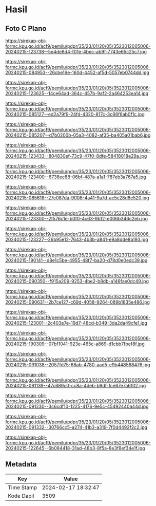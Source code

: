 # Hasil

## Foto C Plano

https://sirekap-obj-formc.kpu.go.id/acf9/pemilu/pdpr/35/23/01/20/05/3523012005006-20240215-123738--5e4de8d4-f01e-4bec-ab9f-7743e65c25c7.jpg

https://sirekap-obj-formc.kpu.go.id/acf9/pemilu/pdpr/35/23/01/20/05/3523012005006-20240215-084953--26cbe16e-160d-4452-af5d-5057eb0744dd.jpg

https://sirekap-obj-formc.kpu.go.id/acf9/pemilu/pdpr/35/23/01/20/05/3523012005006-20240215-123625--14ce64ad-364c-457b-9af2-2a464253ea14.jpg

https://sirekap-obj-formc.kpu.go.id/acf9/pemilu/pdpr/35/23/01/20/05/3523012005006-20240215-085127--ed2a79f9-24fd-4320-817c-3c66f6ab0f1c.jpg

https://sirekap-obj-formc.kpu.go.id/acf9/pemilu/pdpr/35/23/01/20/05/3523012005006-20240215-085207--d7b0200b-05a3-4082-af35-ba405a01bab6.jpg

https://sirekap-obj-formc.kpu.go.id/acf9/pemilu/pdpr/35/23/01/20/05/3523012005006-20240215-123433--804830ef-73c9-47f0-8dfe-58418018e29a.jpg

https://sirekap-obj-formc.kpu.go.id/acf9/pemilu/pdpr/35/23/01/20/05/3523012005006-20240215-123400--6736ec88-06bf-487a-a1a1-787eb3a767a5.jpg

https://sirekap-obj-formc.kpu.go.id/acf9/pemilu/pdpr/35/23/01/20/05/3523012005006-20240215-085618--27e087da-9008-4a41-9a7d-ac5c28d8e520.jpg

https://sirekap-obj-formc.kpu.go.id/acf9/pemilu/pdpr/35/23/01/20/05/3523012005006-20240215-123300--2f576c1e-b0f0-4c63-9b12-e006b346c2eb.jpg

https://sirekap-obj-formc.kpu.go.id/acf9/pemilu/pdpr/35/23/01/20/05/3523012005006-20240215-123227--26b95e12-7643-4b3b-a841-e9a8dde8a193.jpg

https://sirekap-obj-formc.kpu.go.id/acf9/pemilu/pdpr/35/23/01/20/05/3523012005006-20240215-190141--d8e1c5be-4955-48f7-ba20-d78d0e0edc39.jpg

https://sirekap-obj-formc.kpu.go.id/acf9/pemilu/pdpr/35/23/01/20/05/3523012005006-20240215-090350--f915a209-9253-4be2-b8db-a146fae0dc49.jpg

https://sirekap-obj-formc.kpu.go.id/acf9/pemilu/pdpr/35/23/01/20/05/3523012005006-20240215-090631--2b7ce127-c69d-4058-9264-089b1835e486.jpg

https://sirekap-obj-formc.kpu.go.id/acf9/pemilu/pdpr/35/23/01/20/05/3523012005006-20240215-123001--2c403e7e-19d7-48cd-b349-3da2da49cfe1.jpg

https://sirekap-obj-formc.kpu.go.id/acf9/pemilu/pdpr/35/23/01/20/05/3523012005006-20240215-190309--07bf1041-923e-465c-a869-d1cbb7fbef8f.jpg

https://sirekap-obj-formc.kpu.go.id/acf9/pemilu/pdpr/35/23/01/20/05/3523012005006-20240215-091038--2057fd75-68ab-4780-aad5-e9b448588476.jpg

https://sirekap-obj-formc.kpu.go.id/acf9/pemilu/pdpr/35/23/01/20/05/3523012005006-20240215-091139--47c689c0-cc8a-4deb-b9df-fce67e7a6f02.jpg

https://sirekap-obj-formc.kpu.go.id/acf9/pemilu/pdpr/35/23/01/20/05/3523012005006-20240215-091230--3c6cdf10-1225-4176-9e5c-45492440a44d.jpg

https://sirekap-obj-formc.kpu.go.id/acf9/pemilu/pdpr/35/23/01/20/05/3523012005006-20240215-091332--30766cc5-a274-41b3-a319-7f0d4492f2c2.jpg

https://sirekap-obj-formc.kpu.go.id/acf9/pemilu/pdpr/35/23/01/20/05/3523012005006-20240215-122645--6b084418-31ad-48b3-8f5a-8e3f8ef34e1f.jpg


## Metadata

| Key        | Value               |
| ---------- | ------------------- |
| Time Stamp | 2024-02-17 18:32:47 |
| Kode Dapil | 3509                |



